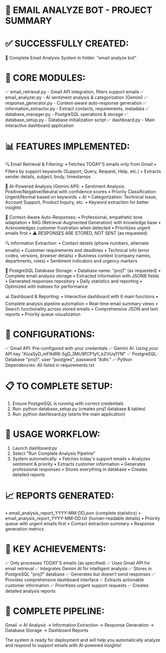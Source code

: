 🎉 EMAIL ANALYZE BOT - PROJECT SUMMARY
==========================================

✅ SUCCESSFULLY CREATED:
========================

📁 Complete Email Analysis System in folder: "email analyze bot"

🔧 CORE MODULES:
===============
✅ email_retrieval.py      - Gmail API integration, filters support emails
✅ email_analyzer.py       - AI sentiment analysis & categorization (Gemini)
✅ response_generator.py   - Context-aware auto-response generation
✅ information_extractor.py - Extract contacts, requirements, metadata
✅ database_manager.py     - PostgreSQL operations & storage
✅ database_setup.py       - Database initialization script
✅ dashboard.py           - Main interactive dashboard application

📊 FEATURES IMPLEMENTED:
=======================
🔍 Email Retrieval & Filtering:
   • Fetches TODAY'S emails only from Gmail
   • Filters by support keywords (Support, Query, Request, Help, etc.)
   • Extracts sender details, subject, body, timestamps

🧠 AI-Powered Analysis (Gemini API):
   • Sentiment Analysis: Positive/Negative/Neutral with confidence scores
   • Priority Classification: Urgent/Normal based on keywords + AI
   • Categorization: Technical Issue, Account Support, Product Inquiry, etc.
   • Keyword extraction for better insights

🤖 Context-Aware Auto-Responses:
   • Professional, empathetic tone adaptation
   • RAG (Retrieval-Augmented Generation) with knowledge base
   • Acknowledges customer frustration when detected
   • Prioritizes urgent emails first
   • ⚠️ RESPONSES ARE STORED, NOT SENT (as requested)

🔍 Information Extraction:
   • Contact details (phone numbers, alternate emails)
   • Customer requirements and deadlines
   • Technical info (error codes, versions, browser details)
   • Business context (company names, departments, roles)
   • Sentiment indicators and urgency markers

💾 PostgreSQL Database Storage:
   • Database name: "proj1" (as requested)
   • Complete email analysis storage
   • Extracted information with JSONB fields
   • Generated responses repository
   • Daily statistics and reporting
   • Optimized with indexes for performance

📊 Dashboard & Reporting:
   • Interactive dashboard with 6 main functions
   • Complete analysis pipeline automation
   • Real-time email summary views
   • Search functionality across stored emails
   • Comprehensive JSON and text reports
   • Priority queue visualization

🔑 CONFIGURATIONS:
=================
✅ Gmail API: Pre-configured with your credentials
✅ Gemini AI: Using your API key "AIzaSyD_mF9dR6-5gD_3MU9fCP1yfi_kZVUq1YM"
✅ PostgreSQL: Database "proj1", user "postgres", password "Adhi."
✅ Python Dependencies: All listed in requirements.txt

📋 TO COMPLETE SETUP:
====================
1. Ensure PostgreSQL is running with correct credentials
2. Run: python database_setup.py (creates proj1 database & tables)
3. Run: python dashboard.py (starts the main application)

🚀 USAGE WORKFLOW:
=================
1. Launch dashboard.py
2. Select "Run Complete Analysis Pipeline"
3. System automatically:
   • Fetches today's support emails
   • Analyzes sentiment & priority
   • Extracts customer information
   • Generates professional responses
   • Stores everything in database
   • Creates detailed reports

📈 REPORTS GENERATED:
====================
• email_analysis_report_YYYY-MM-DD.json (complete statistics)
• email_analysis_report_YYYY-MM-DD.txt (human-readable details)
• Priority queue with urgent emails first
• Contact extraction summary
• Response generation metrics

🎯 KEY ACHIEVEMENTS:
===================
✅ Only processes TODAY'S emails (as specified)
✅ Uses Gmail API for email retrieval
✅ Integrates Gemini AI for intelligent analysis
✅ Stores in PostgreSQL "proj1" database
✅ Generates but doesn't send responses
✅ Provides comprehensive dashboard interface
✅ Extracts actionable customer information
✅ Prioritizes urgent support requests
✅ Creates detailed analysis reports

🔄 COMPLETE PIPELINE:
====================
Gmail → AI Analysis → Information Extraction → Response Generation → Database Storage → Dashboard Reports

The system is ready for deployment and will help you automatically analyze and respond to support emails with AI-powered insights!

